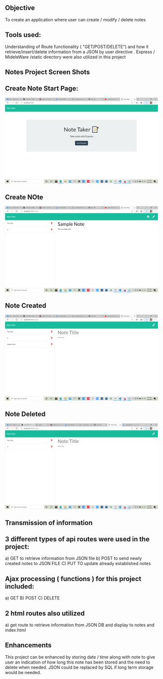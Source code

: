 ## Objective

To create an application where user can create / modify / delete notes

## Tools used:

Understanding of Route functionality ( "GET/POST/DELETE") and how it retrieve/insert/delete information from
a JSON by user directive . Express / MideleWare /static directory
were also utilized in this project

## Notes Project Screen Shots

## Create Note Start Page:

![](images/frontPage.png)

## Create NOte

![](images/createNote.png)

## Note Created

![](images/noteCreated.png)

## Note Deleted

![](images/noteDeleted.png)

## Transmission of information

## 3 different types of api routes were used in the project:

a) GET to retrieve information from JSON file
b) POST to send newly created notes to JSON FILE
C) PUT TO update already established notes

## Ajax processing ( functions ) for this project included:

a) GET
B) POST
C) DELETE

## 2 html routes also utilized

a) get route to retrieve information from JSON DB and display
to notes and index.html

## Enhancements

This project can be enhanced by storing date / time along with note to give user
an indication of how long this note has been stored and the need to delete when needed. JSON could be replaced by SQL if long term storage would be needed.
